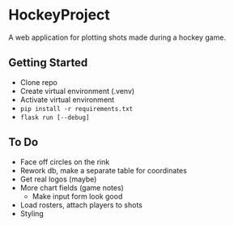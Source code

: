 # HockeyProject

A web application for plotting shots made during a hockey game.

## Getting Started

- Clone repo
- Create virtual environment (.venv)
- Activate virtual environment
- `pip install -r requirements.txt`
- `flask run [--debug]`

## To Do
- Face off circles on the rink
- Rework db, make a separate table for coordinates
- Get real logos (maybe)
- More chart fields (game notes)
  - Make input form look good
- Load rosters, attach players to shots
- Styling
